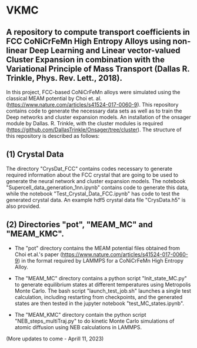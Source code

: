 # VKMC

## A repository to compute transport coefficients in FCC CoNiCrFeMn High Entropy Alloys using non-linear Deep Learning and Linear vector-valued Cluster Expansion in combination with the Variational Principle of Mass Transport (Dallas R. Trinkle, Phys. Rev. Lett., 2018).

In this project, FCC-based CoNiCrFeMn alloys were simulated using the classical MEAM potential by Choi et. al. (https://www.nature.com/articles/s41524-017-0060-9). This repository contains code to generate the necessary data sets as well as to train the Deep networks and cluster expansion models. An installation of the onsager module by Dallas. R. Trinkle, with the cluster modules is required (https://github.com/DallasTrinkle/Onsager/tree/cluster). The structure of this repository is described as follows:

## (1) Crystal Data

The directory "CrysDat_FCC" contains codes necessary to generate required information about the FCC crystal that are going to be used to generate the neural network and cluster expansion models. The notebook "Supercell_data_generation_1nn.ipynb" contains code to generate this data, while the notebook "Test_Crystal_Data_FCC.ipynb" has code to test the generated crystal data. An example hdf5 crystal data file "CrysData.h5" is also provided.

## (2) Directories "pot", "MEAM_MC" and "MEAM_KMC".

 - The "pot" directory contains the MEAM potential files obtained from Choi et.al.'s paper (https://www.nature.com/articles/s41524-017-0060-9) in the format required by LAMMPS for a CoNiCrFeMn High Entropy Alloy.
 
 - The "MEAM_MC" directory contains a python script "Init_state_MC.py" to generate equilibrium states at different temperatures using Metropolis Monte Carlo. The bash script "launch_test_job.sh" launches a single test calculation, including restarting from checkpoints, and the generated states are then tested in the jupyter notebook "test_MC_states.ipynb".

- The "MEAM_KMC" directory contain the python script "NEB_steps_multiTraj.py" to do kinetic Monte Carlo simulations of atomic diffusion using NEB calculations in LAMMPS.

(More updates to come - Aprill 11, 2023)
